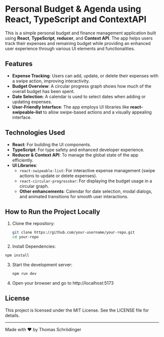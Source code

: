 # Personal Budget & Agenda using React, TypeScript and ContextAPI

This is a simple personal budget and finance management application built using **React**, **TypeScript**, **reducer**, and **Context API**. The app helps users track their expenses and remaining budget while providing an enhanced user experience through various UI elements and functionalities.

## Features

- **Expense Tracking**: Users can add, update, or delete their expenses with a swipe action, improving interactivity.
- **Budget Overview**: A circular progress graph shows how much of the overall budget has been spent.
- **Date Selection**: A calendar is used to select dates when adding or updating expenses.
- **User-Friendly Interface**: The app employs UI libraries like **react-swipeable-list** to allow swipe-based actions and a visually appealing interface.
  
## Technologies Used

- **React**: For building the UI components.
- **TypeScript**: For type safety and enhanced developer experience.
- **Reducer & Context API**: To manage the global state of the app efficiently.
- **UI Libraries**:
  - `react-swipeable-list`: For interactive expense management (swipe actions to update or delete expenses).
  - `react-circular-progressbar`: For displaying the budget usage in a circular graph.
  - **Other enhancements**: Calendar for date selection, modal dialogs, and animated transitions for smooth user interactions.

## How to Run the Project Locally

1. Clone the repository:
   ```bash
   git clone https://github.com/your-username/your-repo.git
   cd your-repo

2. Install Dependencies:
  ```bash
  npm install
  ```

3. Start the development server:
   ```bash
   npm run dev
   ```
4. Open your browser and go to http://localhost:5173

## License
This project is licensed under the MIT License. See the LICENSE file for details.

---

Made with ❤️ by Thomas Schrödinger
